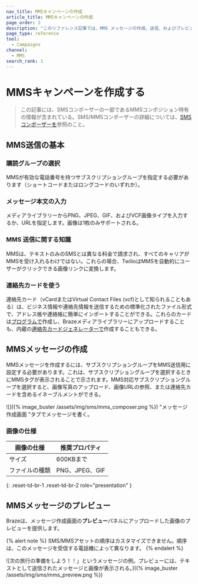 ```yaml
---
nav_title: MMSキャンペーンの作成
article_title: MMSキャンペーンの作成
page_order: 2
description: "このリファレンス記事では、MMS メッセージの作成、送信、およびプレビューに関連するステップについて説明します。"
page_type: reference
tool:
  - Campaigns
channel:
  - MMS
search_rank: 1  
---
```


# MMSキャンペーンを作成する

> この記事には、SMSコンポーザーの一部であるMMSコンポジション特有の情報が含まれている。SMS/MMSコンポーザーの詳細については、[SMSコンポーザーを]({{site.baseurl}}/user_guide/message_building_by_channel/sms/create/)参照のこと。

## MMS送信の基本

### 購読グループの選択

MMSが有効な電話番号を持つサブスクリプショングループを指定する必要があります（ショートコードまたはロングコードのいずれか）。

### メッセージ本文の入力

メディアライブラリーからPNG、JPEG、GIF、およびVCF画像タイプを入力するか、URLを指定します。画像は1枚のみサポートされる。

### MMS 送信に関する知識

MMSは、テキストのみのSMSとは異なる料金で請求され、すべてのキャリアがMMSを受け入れるわけではない。これらの場合、TwilioはMMSを自動的にユーザーがクリックできる画像リンクに変換します。

### 連絡先カードを使う

連絡先カード（vCardまたはVirtual Contact Files (vcf)として知られることもある）は、ビジネス情報や連絡先情報を送信するための標準化されたファイル形式で、アドレス帳や連絡帳に簡単にインポートすることができる。これらのカードは[プログラムで](https://www.twilio.com/blog/send-vcard-twilio-sms)作成し、Brazeメディアライブラリーにアップロードすることも、内蔵の[連絡先カードジェネレーターで]({{site.baseurl}}/user_guide/message_building_by_channel/sms/mms/contact_card/)作成することもできる。

## MMSメッセージの作成

MMSメッセージを作成するには、サブスクリプショングループをMMS送信用に設定する必要があります。これは、サブスクリプショングループを選択するときにMMSタグが表示されることで示されます。MMS対応サブスクリプショングループを選択すると、画像写真のアップロード、画像URLの参照、または連絡先カードを含めるイネーブルメントができる。

![]({% image_buster /assets/img/sms/mms_composer.png %}) "メッセージ作成画面 "タブでメッセージを書く。

### 画像の仕様

| **画像の仕様** | **推奨プロパティ** |
|--------------------------|----------------------------|
| サイズ                     | 600KBまで        |
| ファイルの種類               | PNG、JPEG、GIF             |
{: .reset-td-br-1 .reset-td-br-2 role="presentation" }

## MMSメッセージのプレビュー

Brazeは、メッセージ作成画面の**プレビュー**パネルにアップロードした画像のプレビューを提供します。 

{% alert note %}
SMS/MMSアセットの順序はカスタマイズできません。順序は、このメッセージを受信する電話機によって異なります。
{% endalert %}

![次の旅行の準備をしよう！！」というメッセージの例。プレビューには、テキストとして送信されたメッセージと画像が表示される。]({% image_buster /assets/img/sms/mms_preview.png %})
